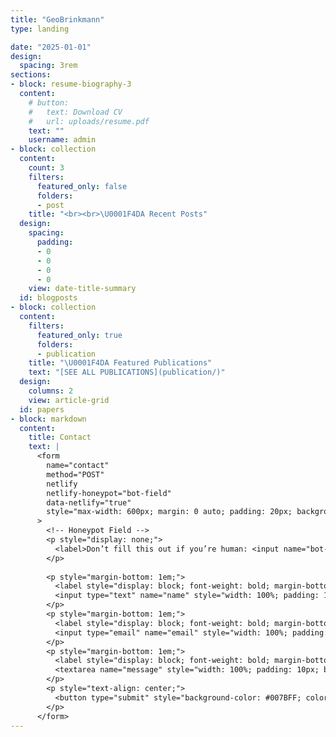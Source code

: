 ```yaml
---
title: "GeoBrinkmann"
type: landing

date: "2025-01-01"
design:
  spacing: 3rem
sections:
- block: resume-biography-3
  content:
    # button:
    #   text: Download CV
    #   url: uploads/resume.pdf
    text: ""
    username: admin
- block: collection
  content:
    count: 3
    filters:
      featured_only: false
      folders:
      - post
    title: "<br><br>\U0001F4DA Recent Posts"
  design:
    spacing:
      padding:
      - 0
      - 0
      - 0
      - 0
    view: date-title-summary
  id: blogposts
- block: collection
  content:
    filters:
      featured_only: true
      folders:
      - publication
    title: "\U0001F4DA Featured Publications"
    text: "[SEE ALL PUBLICATIONS](publication/)"
  design:
    columns: 2
    view: article-grid
  id: papers
- block: markdown
  content:
    title: Contact
    text: |
      <form 
        name="contact" 
        method="POST" 
        netlify 
        netlify-honeypot="bot-field" 
        data-netlify="true" 
        style="max-width: 600px; margin: 0 auto; padding: 20px; background-color: #f9f9f9; border: 1px solid #ddd; border-radius: 8px;"
      >
        <!-- Honeypot Field -->
        <p style="display: none;">
          <label>Don’t fill this out if you’re human: <input name="bot-field" /></label>
        </p>
        
        <p style="margin-bottom: 1em;">
          <label style="display: block; font-weight: bold; margin-bottom: 0.5em;">Name:</label>
          <input type="text" name="name" style="width: 100%; padding: 10px; border: 1px solid #ccc; border-radius: 4px;" />
        </p>
        <p style="margin-bottom: 1em;">
          <label style="display: block; font-weight: bold; margin-bottom: 0.5em;">Email:</label>
          <input type="email" name="email" style="width: 100%; padding: 10px; border: 1px solid #ccc; border-radius: 4px;" />
        </p>
        <p style="margin-bottom: 1em;">
          <label style="display: block; font-weight: bold; margin-bottom: 0.5em;">Message:</label>
          <textarea name="message" style="width: 100%; padding: 10px; border: 1px solid #ccc; border-radius: 4px; height: 150px;"></textarea>
        </p>
        <p style="text-align: center;">
          <button type="submit" style="background-color: #007BFF; color: white; padding: 10px 20px; border: none; border-radius: 4px; cursor: pointer;">Send</button>
        </p>
      </form>
---
```


